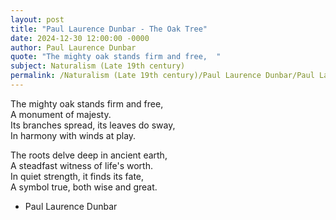 ```yaml
---
layout: post
title: "Paul Laurence Dunbar - The Oak Tree"
date: 2024-12-30 12:00:00 -0000
author: Paul Laurence Dunbar
quote: "The mighty oak stands firm and free,  "
subject: Naturalism (Late 19th century)
permalink: /Naturalism (Late 19th century)/Paul Laurence Dunbar/Paul Laurence Dunbar - The Oak Tree
---
```


The mighty oak stands firm and free,  
A monument of majesty.  
Its branches spread, its leaves do sway,  
In harmony with winds at play.  

The roots delve deep in ancient earth,  
A steadfast witness of life's worth.  
In quiet strength, it finds its fate,  
A symbol true, both wise and great.

- Paul Laurence Dunbar
